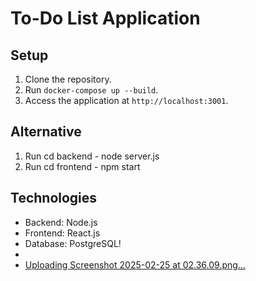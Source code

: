 # To-Do List Application

## Setup

1. Clone the repository.
2. Run `docker-compose up --build`.
3. Access the application at `http://localhost:3001`.

## Alternative

1. Run cd backend - node server.js
2. Run cd frontend - npm start

## Technologies

- Backend: Node.js
- Frontend: React.js
- Database: PostgreSQL!
-
- [Uploading Screenshot 2025-02-25 at 02.36.09.png…]()

